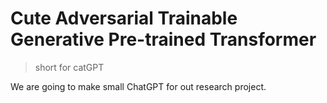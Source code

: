 # Cute Adversarial Trainable Generative Pre-trained Transformer 

> short for catGPT

We are going to make small ChatGPT for out research project.
